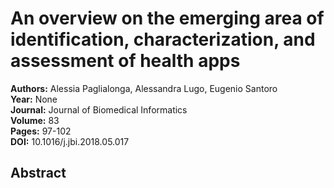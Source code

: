 # An overview on the emerging area of identification, characterization, and assessment of health apps

**Authors:** Alessia Paglialonga, Alessandra Lugo, Eugenio Santoro  
**Year:** None  
**Journal:** Journal of Biomedical Informatics  
**Volume:** 83  
**Pages:** 97-102  
**DOI:** 10.1016/j.jbi.2018.05.017  

## Abstract


